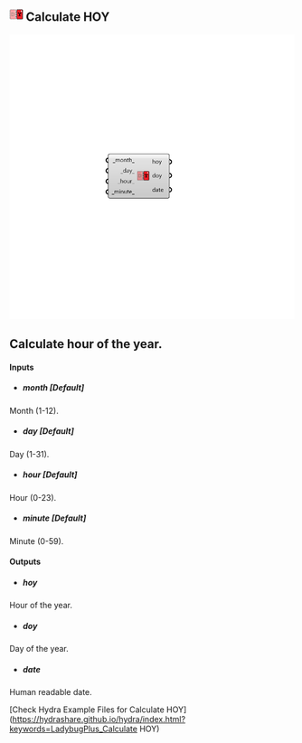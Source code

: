 ## ![](../../images/icons/Calculate_HOY.png) Calculate HOY

![](../../images/components/Calculate_HOY.png)

Calculate hour of the year.
 -

#### Inputs
* ##### month [Default]
Month (1-12).
* ##### day [Default]
Day (1-31).
* ##### hour [Default]
Hour (0-23).
* ##### minute [Default]
Minute (0-59).

#### Outputs
* ##### hoy
Hour of the year.
* ##### doy
Day of the year.
* ##### date
Human readable date.


[Check Hydra Example Files for Calculate HOY](https://hydrashare.github.io/hydra/index.html?keywords=LadybugPlus_Calculate HOY)
